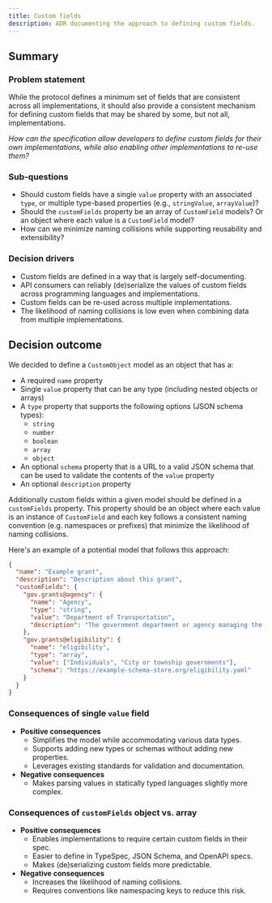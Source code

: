 ```yaml
---
title: Custom fields
description: ADR documenting the approach to defining custom fields.
---
```


## Summary

### Problem statement

While the protocol defines a minimum set of fields that are consistent across all implementations, it should also provide a consistent mechanism for defining custom fields that may be shared by some, but not all, implementations.

_How can the specification allow developers to define custom fields for their own implementations, while also enabling other implementations to re-use them?_

### Sub-questions

- Should custom fields have a single `value` property with an associated `type`, or multiple type-based properties (e.g., `stringValue`, `arrayValue`)?
- Should the `customFields` property be an array of `CustomField` models? Or an object where each value is a `CustomField` model?
- How can we minimize naming collisions while supporting reusability and extensibility?

### Decision drivers

- Custom fields are defined in a way that is largely self-documenting.
- API consumers can reliably (de)serialize the values of custom fields across programming languages and implementations.
- Custom fields can be re-used across multiple implementations.
- The likelihood of naming collisions is low even when combining data from multiple implementations.

## Decision outcome

We decided to define a `CustomObject` model as an object that has a:

- A required `name` property
- Single `value` property that can be any type (including nested objects or arrays)
- A `type` property that supports the following options (JSON schema types):
  - `string`
  - `number`
  - `boolean`
  - `array`
  - `object`
- An optional `schema` property that is a URL to a valid JSON schema that can be used to validate the contents of the `value` property
- An optional `description` property

Additionally custom fields within a given model should be defined in a `customFields` property. This property should be an object where each value is an instance of `CustomField` and each key follows a consistent naming convention (e.g. namespaces or prefixes) that minimize the likelihood of naming collisions.

Here's an example of a potential model that follows this approach:

```json
{
  "name": "Example grant",
  "description": "Description about this grant",
  "customFields": {
    "gov.grants@agency": {
      "name": "Agency",
      "type": "string",
      "value": "Department of Transportation",
      "description": "The government department or agency managing the grant opportunity"
    },
    "gov.grants@eligibility": {
      "name": "eligibility",
      "type": "array",
      "value": ["Individuals", "City or township governments"],
      "schema": "https://example-schema-store.org/eligibility.yaml"
    }
  }
}
```

### Consequences of single `value` field

- **Positive consequences**
  - Simplifies the model while accommodating various data types.
  - Supports adding new types or schemas without adding new properties.
  - Leverages existing standards for validation and documentation.
- **Negative consequences**
  - Makes parsing values in statically typed languages slightly more complex.

### Consequences of `customFields` object vs. array

- **Positive consequences**
  - Enables implementations to require certain custom fields in their spec.
  - Easier to define in TypeSpec, JSON Schema, and OpenAPI specs.
  - Makes (de)serializing custom fields more predictable.
- **Negative consequences**
  - Increases the likelihood of naming collisions.
  - Requires conventions like namespacing keys to reduce this risk.
